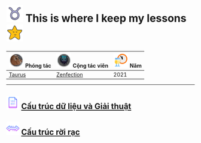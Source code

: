 # <img title="" src="https://raw.githubusercontent.com/nhttruc/Image/master/2021/03/18-22-40-06-icons8_taurus_100px_5.png" width="45"> This is where I keep my lessons <img src="https://raw.githubusercontent.com/nhttruc/Image/master/2021/03/18-22-41-27-icons8_star_48px_1.png" width="45">

| <img title="" src="https://raw.githubusercontent.com/Zenfection/Image/master/2021/03/20-13-56-26-cat_kiet.png" alt="cat_kiet.png" width="40"> Phóng tác | <img src="https://raw.githubusercontent.com/Zenfection/Image/master/2021/03/20-13-58-29-logo%20cat.png" title="" alt="logo cat.png" width="40"> Cộng tác viên | <img src="https://raw.githubusercontent.com/Zenfection/Image/master/2021/03/20-13-59-20-icons8-new_year's_eve.png" title="" alt="icons8-new_year's_eve.png" width="40"> Năm |
| ------------------------------------------------------------------------------------------------------------------------------------------------------- | ------------------------------------------------------------------------------------------------------------------------------------------------------------- | --------------------------------------------------------------------------------------------------------------------------------------------------------------------------- |
| [Taurus](https://www.facebook.com/NHTT.01)                                                                                                              | [Zenfection](https://facebook.com/Zenfection)                                                                                                                 | 2021                                                                                                                                                                        |

---



## <img src="https://raw.githubusercontent.com/nhttruc/Image/master/2021/03/18-22-42-27-icons8_binary_file_64px_1.png" width="35"> [Cấu trúc dữ liệu và Giải thuật](https://github.com/nhttruc/UIT/blob/main/CTDL%26GT.md)

## <img src="https://raw.githubusercontent.com/nhttruc/Image/master/2021/03/18-22-43-09-icons8_resize_horizontal_64px_2.png" width="35"> [Cấu trúc rời rạc](https://github.com/nhttruc/UIT/blob/main/CTRR.md)
